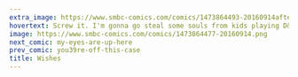 ```yaml
---
extra_image: https://www.smbc-comics.com/comics/1473864493-20160914after.png
hovertext: Screw it. I'm gonna go steal some souls from kids playing D&D.
image: https://www.smbc-comics.com/comics/1473864477-20160914.png
next_comic: my-eyes-are-up-here
prev_comic: you39re-off-this-case
title: Wishes
---
```


